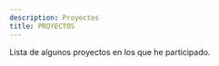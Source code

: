 ```yaml
---
description: Proyectos
title: PROYECTOS
---
```


Lista de algunos proyectos en los que he participado.